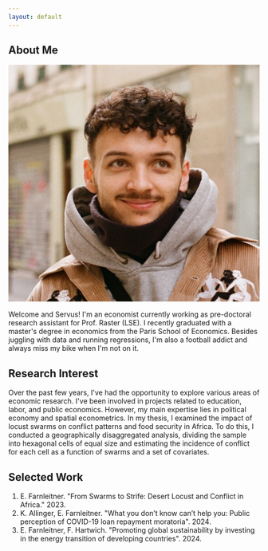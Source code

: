 ```yaml
---
layout: default
---
```


## About Me

<img class="profile-picture" src="sherlock.JPG">


Welcome and Servus! I'm an economist currently working as pre-doctoral research assistant for Prof. Raster (LSE). I recently graduated with a master's degree in economics from the Paris School of Economics. Besides juggling with data and running regressions, I'm also a football addict and always miss my bike when I'm not on it.

## Research Interest

Over the past few years, I've had the opportunity to explore various areas of economic research. I've been involved in projects related to education, labor, and public economics. However, my main expertise lies in political economy and spatial econometrics. In my thesis, I examined the impact of locust swarms on conflict patterns and food security in Africa. To do this, I conducted a geographically disaggregated analysis, dividing the sample into hexagonal cells of equal size and estimating the incidence of conflict for each cell as a function of swarms and a set of covariates.

## Selected Work

1. E. Farnleitner. "From Swarms to Strife: Desert Locust and Conflict in Africa." 2023.
2. K. Allinger, E. Farnleitner. "What you don’t know can’t help you: Public perception of COVID-19 loan repayment moratoria". 2024.
3. E. Farnleitner, F. Hartwich. "Promoting global sustainability by investing in the energy transition of developing countries". 2024.

 
